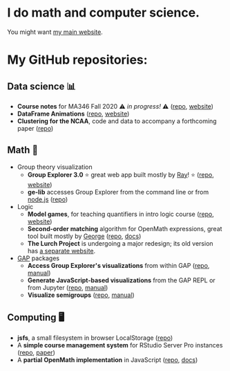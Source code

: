 
# I do math and computer science.

You might want [my main website](https://nathancarter.github.io).

# My GitHub repositories:

## Data science 📊

 * **Course notes** for MA346 Fall 2020 ⚠️ *in progress!* ⚠️
   ([repo](https://github.com/nathancarter/MA346-course-notes),
   [website](https://nathancarter.github.io/MA346-course-notes/))
 * **DataFrame Animations**
   ([repo](https://github.com/nathancarter/dataframe-animations),
   [website](https://nathancarter.github.io/dataframe-animations/))
 * **Clustering for the NCAA**, code and data to accompany a forthcoming paper
   ([repo](https://github.com/nathancarter/clustering-for-ncaa))

## Math 🧮

 * Group theory visualization
    * **Group Explorer 3.0**
      ⭐️ great web app built mostly by [Ray](https://github.com/rayellis4)! ⭐️
      ([repo](https://github.com/nathancarter/group-explorer),
      [website](http://nathancarter.github.io/group-explorer/index.html))
    * **ge-lib** accesses Group Explorer from the command line or from
      [node.js](https://nodejs.org/en/)
       ([repo](https://github.com/nathancarter/ge-lib))
 * Logic
    * **Model games**, for teaching quantifiers in intro logic course
      ([repo](https://github.com/nathancarter/model-games),
      [website](https://nathancarter.github.io/model-games/))
    * **Second-order matching** algorithm for OpenMath expressions,
      great tool built mostly by [George](https://github.com/GeorgeTillisch)
      ([repo](https://github.com/lurchmath/second-order-matching),
      [docs](https://lurchmath.github.io/second-order-matching/docs/))
    * **The Lurch Project** is undergoing a major redesign;
      its old version has [a separate website](http://lurchmath.org/).
 * [GAP](http://www.gap-system.org/) packages
    * **Access Group Explorer's visualizations** from within GAP
      ([repo](https://github.com/nathancarter/gap-pkg-groupexplorer),
      [manual](https://nathancarter.github.io/gap-pkg-groupexplorer/))
    * **Generate JavaScript-based visualizations**
      from the GAP REPL or from Jupyter
      ([repo](https://github.com/nathancarter/jupyterviz),
      [manual](https://nathancarter.github.io/jupyterviz/))
    * **Visualize semigroups**
      ([repo](https://github.com/nathancarter/semigroupviz),
      [manual](https://nathancarter.github.io/semigroupviz/))

## Computing 🖥

 * **jsfs**, a small filesystem in browser LocalStorage
   ([repo](https://github.com/nathancarter/jsfs))
 * A **simple course management system** for RStudio Server Pro instances
   ([repo](https://github.com/nathancarter/simplecms),
   [paper](https://escholarship.org/uc/item/5092x4hx))
 * A **partial OpenMath implementation** in JavaScript
   ([repo](https://github.com/lurchmath/openmath-js),
   [docs](https://lurchmath.github.io/openmath-js/site/))

